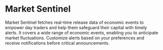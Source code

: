 # Market Sentinel

Market Sentinel fetches real-time release data of economic events to empower day traders and help them safeguard their capital with timely alerts. It covers a wide range of economic events, enabling you to anticipate market fluctuations. Customize alerts based on your preferences and receive notifications before critical announcements.
